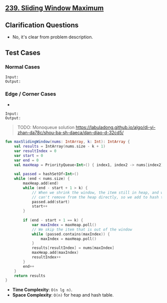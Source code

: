## [239. Sliding Window Maximum](https://leetcode.com/problems/sliding-window-maximum/)

## Clarification Questions
* No, it's clear from problem description.
 
## Test Cases
### Normal Cases
```
Input: 
Output: 
```
### Edge / Corner Cases
* 
```
Input: 
Output: 
```

> TODO: Monoqueue solution https://labuladong.github.io/algo/di-yi-zhan-da78c/shou-ba-sh-daeca/dan-diao-d-32cd5/

```kotlin
fun maxSlidingWindow(nums: IntArray, k: Int): IntArray {
    val results = IntArray(nums.size - k + 1)
    var resultIndex = 0
    var start = 0
    var end = 0
    val maxHeap = PriorityQueue<Int>() { index1, index2 -> nums[index2] - nums[index1] }   
    
    val passed = hashSetOf<Int>()
    while (end < nums.size) {
        maxHeap.add(end)
        while (end - start + 1 > k) {
            // When we shrink the window, the item still in heap, and we 
            // can't remove from the heap directly, so we add to hash table.
            passed.add(start)
            start++
        }
        
        if (end - start + 1 == k) {
            var maxIndex = maxHeap.poll()
            // We skip the item that is out of the window
            while (passed.contains(maxIndex)) {
                maxIndex = maxHeap.poll()
            }
            results[resultIndex] = nums[maxIndex]
            maxHeap.add(maxIndex)
            resultIndex++
        }
        end++
    }
    return results
}
```

* **Time Complexity**: `O(n lg n)`.
* **Space Complexity**: `O(n)` for heap and hash table.